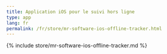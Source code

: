 ```yaml
---
title: Application iOS pour le suivi hors ligne
type: app
lang: fr
permalink: /fr/store/mr-software-ios-offline-tracker.html
---
```


{% include store/mr-software-ios-offline-tracker.md %}
